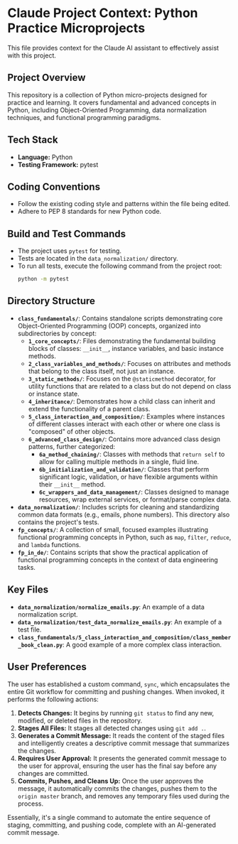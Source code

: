 # Claude Project Context: Python Practice Microprojects

This file provides context for the Claude AI assistant to effectively assist with this project.

## Project Overview

This repository is a collection of Python micro-projects designed for practice and learning. It covers fundamental and advanced concepts in Python, including Object-Oriented Programming, data normalization techniques, and functional programming paradigms.

## Tech Stack

- **Language:** Python
- **Testing Framework:** pytest

## Coding Conventions

- Follow the existing coding style and patterns within the file being edited.
- Adhere to PEP 8 standards for new Python code.

## Build and Test Commands

- The project uses `pytest` for testing.
- Tests are located in the `data_normalization/` directory.
- To run all tests, execute the following command from the project root:
  ```bash
  python -m pytest
  ```

## Directory Structure

- **`class_fundamentals/`**: Contains standalone scripts demonstrating core Object-Oriented Programming (OOP) concepts, organized into subdirectories by concept:
    - **`1_core_concepts/`**: Files demonstrating the fundamental building blocks of classes: `__init__`, instance variables, and basic instance methods.
    - **`2_class_variables_and_methods/`**: Focuses on attributes and methods that belong to the class itself, not just an instance.
    - **`3_static_methods/`**: Focuses on the `@staticmethod` decorator, for utility functions that are related to a class but do not depend on class or instance state.
    - **`4_inheritance/`**: Demonstrates how a child class can inherit and extend the functionality of a parent class.
    - **`5_class_interaction_and_composition/`**: Examples where instances of different classes interact with each other or where one class is "composed" of other objects.
    - **`6_advanced_class_design/`**: Contains more advanced class design patterns, further categorized:
        - **`6a_method_chaining/`**: Classes with methods that `return self` to allow for calling multiple methods in a single, fluid line.
        - **`6b_initialization_and_validation/`**: Classes that perform significant logic, validation, or have flexible arguments within their `__init__` method.
        - **`6c_wrappers_and_data_management/`**: Classes designed to manage resources, wrap external services, or format/parse complex data.
- **`data_normalization/`**: Includes scripts for cleaning and standardizing common data formats (e.g., emails, phone numbers). This directory also contains the project's tests.
- **`fp_concepts/`**: A collection of small, focused examples illustrating functional programming concepts in Python, such as `map`, `filter`, `reduce`, and `lambda` functions.
- **`fp_in_de/`**: Contains scripts that show the practical application of functional programming concepts in the context of data engineering tasks.

## Key Files

- **`data_normalization/normalize_emails.py`**: An example of a data normalization script.
- **`data_normalization/test_data_normalize_emails.py`**: An example of a test file.
- **`class_fundamentals/5_class_interaction_and_composition/class_member_book_clean.py`**: A good example of a more complex class interaction.

## User Preferences

The user has established a custom command, `sync`, which encapsulates the entire Git workflow for committing and pushing changes. When invoked, it performs the following actions:

1.  **Detects Changes:** It begins by running `git status` to find any new, modified, or deleted files in the repository.
2.  **Stages All Files:** It stages all detected changes using `git add .`.
3.  **Generates a Commit Message:** It reads the content of the staged files and intelligently creates a descriptive commit message that summarizes the changes.
4.  **Requires User Approval:** It presents the generated commit message to the user for approval, ensuring the user has the final say before any changes are committed.
5.  **Commits, Pushes, and Cleans Up:** Once the user approves the message, it automatically commits the changes, pushes them to the `origin master` branch, and removes any temporary files used during the process.

Essentially, it's a single command to automate the entire sequence of staging, committing, and pushing code, complete with an AI-generated commit message.


